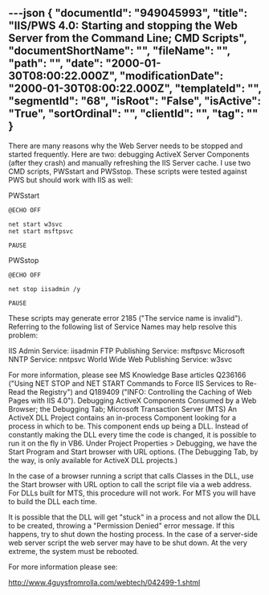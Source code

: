 ---json
{
  "documentId": "949045993",
  "title": "IIS/PWS 4.0: Starting and stopping the Web Server from the Command Line; CMD Scripts",
  "documentShortName": "",
  "fileName": "",
  "path": "",
  "date": "2000-01-30T08:00:22.000Z",
  "modificationDate": "2000-01-30T08:00:22.000Z",
  "templateId": "",
  "segmentId": "68",
  "isRoot": "False",
  "isActive": "True",
  "sortOrdinal": "",
  "clientId": "",
  "tag": ""
}
---

There are many reasons why the Web Server needs to be stopped and started frequently. Here are two: debugging ActiveX Server Components (after they crash) and manually refreshing the IIS Server cache. I use two CMD scripts, PWSstart and PWSstop. These scripts were tested against PWS but should work with IIS as well:

PWSstart

    @ECHO OFF

    net start w3svc
    net start msftpsvc

    PAUSE

PWSstop

    @ECHO OFF

    net stop iisadmin /y

    PAUSE

These scripts may generate error 2185 (&quot;The service name is invalid&quot;). Referring to the following list of Service Names may help resolve this problem:

IIS Admin Service: iisadmin
FTP Publishing Service: msftpsvc
Microsoft NNTP Service: nntpsvc
World Wide Web Publishing Service: w3svc

For more information, please see MS Knowledge Base articles Q236166 (&quot;Using NET STOP and NET START Commands to Force IIS Services to Re-Read the Registry&quot;) and Q189409 (&quot;INFO: Controlling the Caching of Web Pages with IIS 4.0&quot;).
 Debugging ActiveX Components Consumed by a Web Browser; the Debugging Tab; Microsoft Transaction Server (MTS)
An ActiveX DLL Project contains an in-process Component looking for a process in which to be. This component ends up being a DLL. Instead of constantly making the DLL every time the code is changed, it is possible to run it on the fly in VB6. Under Project Properties &gt; Debugging, we have the Start Program and Start browser with URL options. (The Debugging Tab, by the way, is only available for ActiveX DLL projects.)

In the case of a browser running a script that calls Classes in the DLL, use the Start browser with URL option to call the script file via a web address. For DLLs built for MTS, this procedure will not work. For MTS you will have to build the DLL each time.

It is possible that the DLL will get &quot;stuck&quot; in a process and not allow the DLL to be created, throwing a &quot;Permission Denied&quot; error message. If this happens, try to shut down the hosting process. In the case of a server-side web server script the web server may have to be shut down. At the very extreme, the system must be rebooted. 

For more information please see:

http://www.4guysfromrolla.com/webtech/042499-1.shtml
